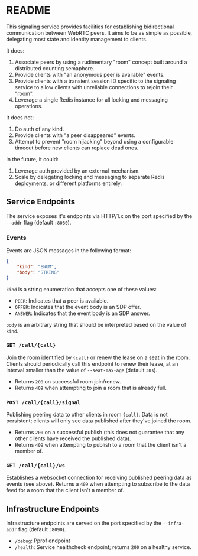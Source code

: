 # README

This signaling service provides facilities for establishing bidirectional communication between WebRTC peers. It aims to be as simple as possible, delegating most state and identity management to clients.

It does:
1. Associate peers by using a rudimentary "room" concept built around a distributed counting semaphore.
1. Provide clients with "an anonymous peer is available" events.
1. Provide clients with a transient session ID specific to the signaling service to allow clients with unreliable connections to rejoin their "room".
1. Leverage a single Redis instance for all locking and messaging operations.

It does not:
1. Do auth of any kind.
1. Provide clients with "a peer disappeared" events.
1. Attempt to prevent "room hijacking" beyond using a configurable timeout before new clients can replace dead ones.

In the future, it could:
1. Leverage auth provided by an external mechanism.
1. Scale by delegating locking and messaging to separate Redis deployments, or different platforms entirely.

## Service Endpoints

The service exposes it's endpoints via HTTP/1.x on the port specified by the `--addr` flag (default `:8080`).

### Events

Events are JSON messages in the following format:

```json
{
    "kind": "ENUM",
    "body": "STRING"
}
```

`kind` is a string enumeration that accepts one of these values:
 * `PEER`: Indicates that a peer is available.
 * `OFFER`: Indicates that the event body is an SDP offer.
 * `ANSWER`:  Indicates that the event body is an SDP answer.

`body` is an arbitrary string that should be interpreted based on the value of `kind`.

### `GET /call/{call}`

Join the room identified by `{call}` or renew the lease on a seat in the room. Clients should periodically call this endpoint to renew their lease, at an interval smaller than the value of `--seat-max-age` (default `30s`).

* Returns `200` on successful room join/renew.
* Returns `409` when attempting to join a room that is already full.

### `POST /call/{call}/signal`

Publishing peering data to other clients in room `{call}`. Data is not persistent; clients will only see data published after they've joined the room.

* Returns `200` on a successful publish (this does not guarantee that any other clients have received the published data).
* Returns `409` when attempting to publish to a room that the client isn't a member of.

### `GET /call/{call}/ws`

Establishes a websocket connection for receiving published peering data as events (see above). Returns a `409` when attempting to subscribe to the data feed for a room that the client isn't a member of.

## Infrastructure Endpoints

Infrastructure endpoints are served on the port specified by the `--infra-addr` flag (default `:8090`).

* `/debug`: Pprof endpoint
* `/health`: Service healthcheck endpoint; returns `200` on a healthy service.
